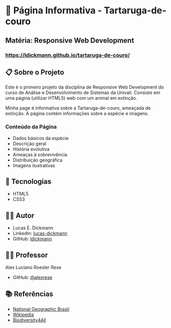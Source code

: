 # 🐢 Página Informativa - Tartaruga-de-couro

## Matéria: Responsive Web Development

### https://ldickmann.github.io/tartaruga-de-couro/

## 📋 Sobre o Projeto

Este é o primeiro projeto da disciplina de Responsive Web Development do curso de Análise e Desenvolvimento de Sistemas da Univali. Consiste em uma página (utilizar HTML5) web com um animal em extinção.

Minha page é informativa sobre a Tartaruga-de-couro, ameaçada de extinção. A página contém informações sobre a espécie e imagens.

### Conteúdo da Página

- Dados básicos da espécie
- Descrição geral
- História evolutiva
- Ameaças à sobrevivência
- Distribuição geográfica
- Imagens ilustrativas

## 🚀 Tecnologias

- HTML5
- CSS3

## 👨‍💻 Autor

- Lucas E. Dickmann
- LinkedIn: [lucas-dickmann](https://www.linkedin.com/in/lucas-dickmann)
- GitHub: [ldickmann](https://github.com/ldickmann)

## 👨‍🏫 Professor

Alex Luciano Roesler Rese

- GitHub: [@alexrese](https://github.com/alexrese)

## 📚 Referências

- [National Geographic Brasil](https://www.nationalgeographicbrasil.com/animais/tartaruga-de-couro)
- [Wikipedia](https://pt.wikipedia.org/wiki/Tartaruga-de-couro)
- [Biodiversity4All](https://www.biodiversity4all.org/taxa/39677-Dermochelys-coriacea)
